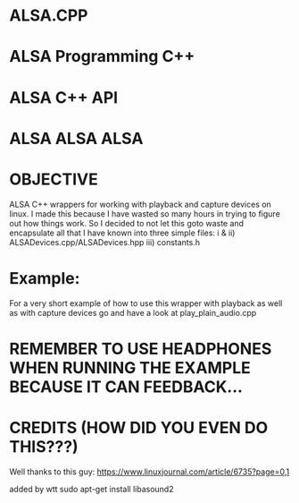 # ALSA.CPP
# ALSA Programming C++
# ALSA C++ API
# ALSA ALSA ALSA

# OBJECTIVE
ALSA C++ wrappers for working with playback and capture devices on linux. I made this because I have wasted so many hours in trying to figure out how things work. So I decided to not let this goto waste and encapsulate all that I have known into three simple files:
i & ii) ALSADevices.cpp/ALSADevices.hpp
iii) constants.h

# Example:
For a very short example of how to use this wrapper with playback as well as with capture devices go and have a look at play_plain_audio.cpp

# REMEMBER TO USE HEADPHONES WHEN RUNNING THE EXAMPLE BECAUSE IT CAN FEEDBACK...

# CREDITS (HOW DID YOU EVEN DO THIS???)
Well thanks to this guy: https://www.linuxjournal.com/article/6735?page=0,1

added by wtt
sudo apt-get install libasound2


